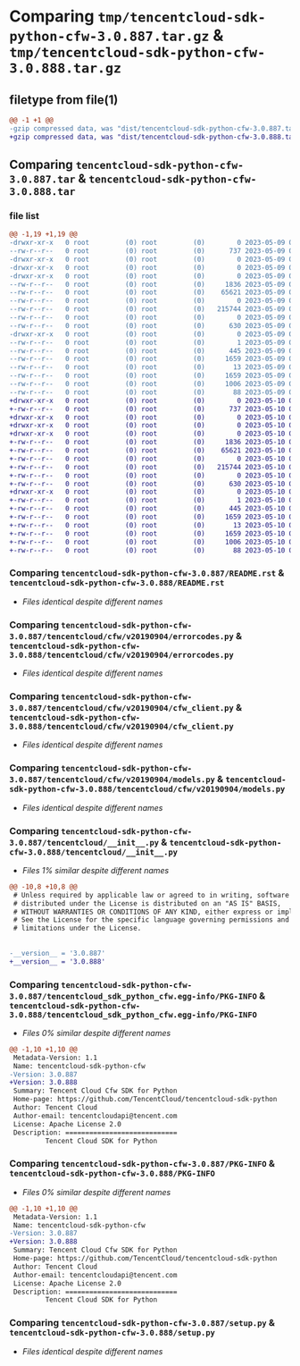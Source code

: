 # Comparing `tmp/tencentcloud-sdk-python-cfw-3.0.887.tar.gz` & `tmp/tencentcloud-sdk-python-cfw-3.0.888.tar.gz`

## filetype from file(1)

```diff
@@ -1 +1 @@
-gzip compressed data, was "dist/tencentcloud-sdk-python-cfw-3.0.887.tar", last modified: Tue May  9 02:32:47 2023, max compression
+gzip compressed data, was "dist/tencentcloud-sdk-python-cfw-3.0.888.tar", last modified: Wed May 10 01:57:23 2023, max compression
```

## Comparing `tencentcloud-sdk-python-cfw-3.0.887.tar` & `tencentcloud-sdk-python-cfw-3.0.888.tar`

### file list

```diff
@@ -1,19 +1,19 @@
-drwxr-xr-x   0 root         (0) root         (0)        0 2023-05-09 02:32:47.000000 tencentcloud-sdk-python-cfw-3.0.887/
--rw-r--r--   0 root         (0) root         (0)      737 2023-05-09 02:32:47.000000 tencentcloud-sdk-python-cfw-3.0.887/README.rst
-drwxr-xr-x   0 root         (0) root         (0)        0 2023-05-09 02:32:47.000000 tencentcloud-sdk-python-cfw-3.0.887/tencentcloud/
-drwxr-xr-x   0 root         (0) root         (0)        0 2023-05-09 02:32:47.000000 tencentcloud-sdk-python-cfw-3.0.887/tencentcloud/cfw/
-drwxr-xr-x   0 root         (0) root         (0)        0 2023-05-09 02:32:47.000000 tencentcloud-sdk-python-cfw-3.0.887/tencentcloud/cfw/v20190904/
--rw-r--r--   0 root         (0) root         (0)     1836 2023-05-09 02:32:47.000000 tencentcloud-sdk-python-cfw-3.0.887/tencentcloud/cfw/v20190904/errorcodes.py
--rw-r--r--   0 root         (0) root         (0)    65621 2023-05-09 02:32:47.000000 tencentcloud-sdk-python-cfw-3.0.887/tencentcloud/cfw/v20190904/cfw_client.py
--rw-r--r--   0 root         (0) root         (0)        0 2023-05-09 02:32:47.000000 tencentcloud-sdk-python-cfw-3.0.887/tencentcloud/cfw/v20190904/__init__.py
--rw-r--r--   0 root         (0) root         (0)   215744 2023-05-09 02:32:47.000000 tencentcloud-sdk-python-cfw-3.0.887/tencentcloud/cfw/v20190904/models.py
--rw-r--r--   0 root         (0) root         (0)        0 2023-05-09 02:32:47.000000 tencentcloud-sdk-python-cfw-3.0.887/tencentcloud/cfw/__init__.py
--rw-r--r--   0 root         (0) root         (0)      630 2023-05-09 02:32:47.000000 tencentcloud-sdk-python-cfw-3.0.887/tencentcloud/__init__.py
-drwxr-xr-x   0 root         (0) root         (0)        0 2023-05-09 02:32:47.000000 tencentcloud-sdk-python-cfw-3.0.887/tencentcloud_sdk_python_cfw.egg-info/
--rw-r--r--   0 root         (0) root         (0)        1 2023-05-09 02:32:47.000000 tencentcloud-sdk-python-cfw-3.0.887/tencentcloud_sdk_python_cfw.egg-info/dependency_links.txt
--rw-r--r--   0 root         (0) root         (0)      445 2023-05-09 02:32:47.000000 tencentcloud-sdk-python-cfw-3.0.887/tencentcloud_sdk_python_cfw.egg-info/SOURCES.txt
--rw-r--r--   0 root         (0) root         (0)     1659 2023-05-09 02:32:47.000000 tencentcloud-sdk-python-cfw-3.0.887/tencentcloud_sdk_python_cfw.egg-info/PKG-INFO
--rw-r--r--   0 root         (0) root         (0)       13 2023-05-09 02:32:47.000000 tencentcloud-sdk-python-cfw-3.0.887/tencentcloud_sdk_python_cfw.egg-info/top_level.txt
--rw-r--r--   0 root         (0) root         (0)     1659 2023-05-09 02:32:47.000000 tencentcloud-sdk-python-cfw-3.0.887/PKG-INFO
--rw-r--r--   0 root         (0) root         (0)     1006 2023-05-09 02:32:47.000000 tencentcloud-sdk-python-cfw-3.0.887/setup.py
--rw-r--r--   0 root         (0) root         (0)       88 2023-05-09 02:32:47.000000 tencentcloud-sdk-python-cfw-3.0.887/setup.cfg
+drwxr-xr-x   0 root         (0) root         (0)        0 2023-05-10 01:57:23.000000 tencentcloud-sdk-python-cfw-3.0.888/
+-rw-r--r--   0 root         (0) root         (0)      737 2023-05-10 01:57:23.000000 tencentcloud-sdk-python-cfw-3.0.888/README.rst
+drwxr-xr-x   0 root         (0) root         (0)        0 2023-05-10 01:57:23.000000 tencentcloud-sdk-python-cfw-3.0.888/tencentcloud/
+drwxr-xr-x   0 root         (0) root         (0)        0 2023-05-10 01:57:23.000000 tencentcloud-sdk-python-cfw-3.0.888/tencentcloud/cfw/
+drwxr-xr-x   0 root         (0) root         (0)        0 2023-05-10 01:57:23.000000 tencentcloud-sdk-python-cfw-3.0.888/tencentcloud/cfw/v20190904/
+-rw-r--r--   0 root         (0) root         (0)     1836 2023-05-10 01:57:23.000000 tencentcloud-sdk-python-cfw-3.0.888/tencentcloud/cfw/v20190904/errorcodes.py
+-rw-r--r--   0 root         (0) root         (0)    65621 2023-05-10 01:57:23.000000 tencentcloud-sdk-python-cfw-3.0.888/tencentcloud/cfw/v20190904/cfw_client.py
+-rw-r--r--   0 root         (0) root         (0)        0 2023-05-10 01:57:23.000000 tencentcloud-sdk-python-cfw-3.0.888/tencentcloud/cfw/v20190904/__init__.py
+-rw-r--r--   0 root         (0) root         (0)   215744 2023-05-10 01:57:23.000000 tencentcloud-sdk-python-cfw-3.0.888/tencentcloud/cfw/v20190904/models.py
+-rw-r--r--   0 root         (0) root         (0)        0 2023-05-10 01:57:23.000000 tencentcloud-sdk-python-cfw-3.0.888/tencentcloud/cfw/__init__.py
+-rw-r--r--   0 root         (0) root         (0)      630 2023-05-10 01:57:23.000000 tencentcloud-sdk-python-cfw-3.0.888/tencentcloud/__init__.py
+drwxr-xr-x   0 root         (0) root         (0)        0 2023-05-10 01:57:23.000000 tencentcloud-sdk-python-cfw-3.0.888/tencentcloud_sdk_python_cfw.egg-info/
+-rw-r--r--   0 root         (0) root         (0)        1 2023-05-10 01:57:23.000000 tencentcloud-sdk-python-cfw-3.0.888/tencentcloud_sdk_python_cfw.egg-info/dependency_links.txt
+-rw-r--r--   0 root         (0) root         (0)      445 2023-05-10 01:57:23.000000 tencentcloud-sdk-python-cfw-3.0.888/tencentcloud_sdk_python_cfw.egg-info/SOURCES.txt
+-rw-r--r--   0 root         (0) root         (0)     1659 2023-05-10 01:57:23.000000 tencentcloud-sdk-python-cfw-3.0.888/tencentcloud_sdk_python_cfw.egg-info/PKG-INFO
+-rw-r--r--   0 root         (0) root         (0)       13 2023-05-10 01:57:23.000000 tencentcloud-sdk-python-cfw-3.0.888/tencentcloud_sdk_python_cfw.egg-info/top_level.txt
+-rw-r--r--   0 root         (0) root         (0)     1659 2023-05-10 01:57:23.000000 tencentcloud-sdk-python-cfw-3.0.888/PKG-INFO
+-rw-r--r--   0 root         (0) root         (0)     1006 2023-05-10 01:57:23.000000 tencentcloud-sdk-python-cfw-3.0.888/setup.py
+-rw-r--r--   0 root         (0) root         (0)       88 2023-05-10 01:57:23.000000 tencentcloud-sdk-python-cfw-3.0.888/setup.cfg
```

### Comparing `tencentcloud-sdk-python-cfw-3.0.887/README.rst` & `tencentcloud-sdk-python-cfw-3.0.888/README.rst`

 * *Files identical despite different names*

### Comparing `tencentcloud-sdk-python-cfw-3.0.887/tencentcloud/cfw/v20190904/errorcodes.py` & `tencentcloud-sdk-python-cfw-3.0.888/tencentcloud/cfw/v20190904/errorcodes.py`

 * *Files identical despite different names*

### Comparing `tencentcloud-sdk-python-cfw-3.0.887/tencentcloud/cfw/v20190904/cfw_client.py` & `tencentcloud-sdk-python-cfw-3.0.888/tencentcloud/cfw/v20190904/cfw_client.py`

 * *Files identical despite different names*

### Comparing `tencentcloud-sdk-python-cfw-3.0.887/tencentcloud/cfw/v20190904/models.py` & `tencentcloud-sdk-python-cfw-3.0.888/tencentcloud/cfw/v20190904/models.py`

 * *Files identical despite different names*

### Comparing `tencentcloud-sdk-python-cfw-3.0.887/tencentcloud/__init__.py` & `tencentcloud-sdk-python-cfw-3.0.888/tencentcloud/__init__.py`

 * *Files 1% similar despite different names*

```diff
@@ -10,8 +10,8 @@
 # Unless required by applicable law or agreed to in writing, software
 # distributed under the License is distributed on an "AS IS" BASIS,
 # WITHOUT WARRANTIES OR CONDITIONS OF ANY KIND, either express or implied.
 # See the License for the specific language governing permissions and
 # limitations under the License.
 
 
-__version__ = '3.0.887'
+__version__ = '3.0.888'
```

### Comparing `tencentcloud-sdk-python-cfw-3.0.887/tencentcloud_sdk_python_cfw.egg-info/PKG-INFO` & `tencentcloud-sdk-python-cfw-3.0.888/tencentcloud_sdk_python_cfw.egg-info/PKG-INFO`

 * *Files 0% similar despite different names*

```diff
@@ -1,10 +1,10 @@
 Metadata-Version: 1.1
 Name: tencentcloud-sdk-python-cfw
-Version: 3.0.887
+Version: 3.0.888
 Summary: Tencent Cloud Cfw SDK for Python
 Home-page: https://github.com/TencentCloud/tencentcloud-sdk-python
 Author: Tencent Cloud
 Author-email: tencentcloudapi@tencent.com
 License: Apache License 2.0
 Description: ============================
         Tencent Cloud SDK for Python
```

### Comparing `tencentcloud-sdk-python-cfw-3.0.887/PKG-INFO` & `tencentcloud-sdk-python-cfw-3.0.888/PKG-INFO`

 * *Files 0% similar despite different names*

```diff
@@ -1,10 +1,10 @@
 Metadata-Version: 1.1
 Name: tencentcloud-sdk-python-cfw
-Version: 3.0.887
+Version: 3.0.888
 Summary: Tencent Cloud Cfw SDK for Python
 Home-page: https://github.com/TencentCloud/tencentcloud-sdk-python
 Author: Tencent Cloud
 Author-email: tencentcloudapi@tencent.com
 License: Apache License 2.0
 Description: ============================
         Tencent Cloud SDK for Python
```

### Comparing `tencentcloud-sdk-python-cfw-3.0.887/setup.py` & `tencentcloud-sdk-python-cfw-3.0.888/setup.py`

 * *Files identical despite different names*

